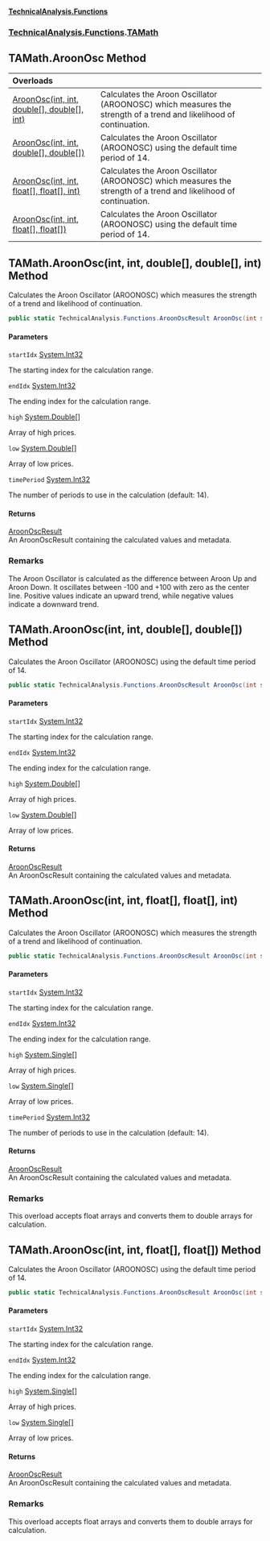 #### [TechnicalAnalysis\.Functions](Atypical.TechnicalAnalysis.Functions.md 'Atypical\.TechnicalAnalysis\.Functions')
### [TechnicalAnalysis\.Functions](Atypical.TechnicalAnalysis.Functions.md#TechnicalAnalysis.Functions 'TechnicalAnalysis\.Functions').[TAMath](TAMath.md 'TechnicalAnalysis\.Functions\.TAMath')

## TAMath\.AroonOsc Method

| Overloads | |
| :--- | :--- |
| [AroonOsc\(int, int, double\[\], double\[\], int\)](TAMath.AroonOsc.md#TechnicalAnalysis.Functions.TAMath.AroonOsc(int,int,double[],double[],int) 'TechnicalAnalysis\.Functions\.TAMath\.AroonOsc\(int, int, double\[\], double\[\], int\)') | Calculates the Aroon Oscillator \(AROONOSC\) which measures the strength of a trend and likelihood of continuation\. |
| [AroonOsc\(int, int, double\[\], double\[\]\)](TAMath.AroonOsc.md#TechnicalAnalysis.Functions.TAMath.AroonOsc(int,int,double[],double[]) 'TechnicalAnalysis\.Functions\.TAMath\.AroonOsc\(int, int, double\[\], double\[\]\)') | Calculates the Aroon Oscillator \(AROONOSC\) using the default time period of 14\. |
| [AroonOsc\(int, int, float\[\], float\[\], int\)](TAMath.AroonOsc.md#TechnicalAnalysis.Functions.TAMath.AroonOsc(int,int,float[],float[],int) 'TechnicalAnalysis\.Functions\.TAMath\.AroonOsc\(int, int, float\[\], float\[\], int\)') | Calculates the Aroon Oscillator \(AROONOSC\) which measures the strength of a trend and likelihood of continuation\. |
| [AroonOsc\(int, int, float\[\], float\[\]\)](TAMath.AroonOsc.md#TechnicalAnalysis.Functions.TAMath.AroonOsc(int,int,float[],float[]) 'TechnicalAnalysis\.Functions\.TAMath\.AroonOsc\(int, int, float\[\], float\[\]\)') | Calculates the Aroon Oscillator \(AROONOSC\) using the default time period of 14\. |

<a name='TechnicalAnalysis.Functions.TAMath.AroonOsc(int,int,double[],double[],int)'></a>

## TAMath\.AroonOsc\(int, int, double\[\], double\[\], int\) Method

Calculates the Aroon Oscillator \(AROONOSC\) which measures the strength of a trend and likelihood of continuation\.

```csharp
public static TechnicalAnalysis.Functions.AroonOscResult AroonOsc(int startIdx, int endIdx, double[] high, double[] low, int timePeriod);
```
#### Parameters

<a name='TechnicalAnalysis.Functions.TAMath.AroonOsc(int,int,double[],double[],int).startIdx'></a>

`startIdx` [System\.Int32](https://docs.microsoft.com/en-us/dotnet/api/System.Int32 'System\.Int32')

The starting index for the calculation range\.

<a name='TechnicalAnalysis.Functions.TAMath.AroonOsc(int,int,double[],double[],int).endIdx'></a>

`endIdx` [System\.Int32](https://docs.microsoft.com/en-us/dotnet/api/System.Int32 'System\.Int32')

The ending index for the calculation range\.

<a name='TechnicalAnalysis.Functions.TAMath.AroonOsc(int,int,double[],double[],int).high'></a>

`high` [System\.Double](https://docs.microsoft.com/en-us/dotnet/api/System.Double 'System\.Double')[\[\]](https://docs.microsoft.com/en-us/dotnet/api/System.Array 'System\.Array')

Array of high prices\.

<a name='TechnicalAnalysis.Functions.TAMath.AroonOsc(int,int,double[],double[],int).low'></a>

`low` [System\.Double](https://docs.microsoft.com/en-us/dotnet/api/System.Double 'System\.Double')[\[\]](https://docs.microsoft.com/en-us/dotnet/api/System.Array 'System\.Array')

Array of low prices\.

<a name='TechnicalAnalysis.Functions.TAMath.AroonOsc(int,int,double[],double[],int).timePeriod'></a>

`timePeriod` [System\.Int32](https://docs.microsoft.com/en-us/dotnet/api/System.Int32 'System\.Int32')

The number of periods to use in the calculation \(default: 14\)\.

#### Returns
[AroonOscResult](AroonOscResult.md 'TechnicalAnalysis\.Functions\.AroonOscResult')  
An AroonOscResult containing the calculated values and metadata\.

### Remarks
The Aroon Oscillator is calculated as the difference between Aroon Up and Aroon Down\.
It oscillates between \-100 and \+100 with zero as the center line\.
Positive values indicate an upward trend, while negative values indicate a downward trend\.

<a name='TechnicalAnalysis.Functions.TAMath.AroonOsc(int,int,double[],double[])'></a>

## TAMath\.AroonOsc\(int, int, double\[\], double\[\]\) Method

Calculates the Aroon Oscillator \(AROONOSC\) using the default time period of 14\.

```csharp
public static TechnicalAnalysis.Functions.AroonOscResult AroonOsc(int startIdx, int endIdx, double[] high, double[] low);
```
#### Parameters

<a name='TechnicalAnalysis.Functions.TAMath.AroonOsc(int,int,double[],double[]).startIdx'></a>

`startIdx` [System\.Int32](https://docs.microsoft.com/en-us/dotnet/api/System.Int32 'System\.Int32')

The starting index for the calculation range\.

<a name='TechnicalAnalysis.Functions.TAMath.AroonOsc(int,int,double[],double[]).endIdx'></a>

`endIdx` [System\.Int32](https://docs.microsoft.com/en-us/dotnet/api/System.Int32 'System\.Int32')

The ending index for the calculation range\.

<a name='TechnicalAnalysis.Functions.TAMath.AroonOsc(int,int,double[],double[]).high'></a>

`high` [System\.Double](https://docs.microsoft.com/en-us/dotnet/api/System.Double 'System\.Double')[\[\]](https://docs.microsoft.com/en-us/dotnet/api/System.Array 'System\.Array')

Array of high prices\.

<a name='TechnicalAnalysis.Functions.TAMath.AroonOsc(int,int,double[],double[]).low'></a>

`low` [System\.Double](https://docs.microsoft.com/en-us/dotnet/api/System.Double 'System\.Double')[\[\]](https://docs.microsoft.com/en-us/dotnet/api/System.Array 'System\.Array')

Array of low prices\.

#### Returns
[AroonOscResult](AroonOscResult.md 'TechnicalAnalysis\.Functions\.AroonOscResult')  
An AroonOscResult containing the calculated values and metadata\.

<a name='TechnicalAnalysis.Functions.TAMath.AroonOsc(int,int,float[],float[],int)'></a>

## TAMath\.AroonOsc\(int, int, float\[\], float\[\], int\) Method

Calculates the Aroon Oscillator \(AROONOSC\) which measures the strength of a trend and likelihood of continuation\.

```csharp
public static TechnicalAnalysis.Functions.AroonOscResult AroonOsc(int startIdx, int endIdx, float[] high, float[] low, int timePeriod);
```
#### Parameters

<a name='TechnicalAnalysis.Functions.TAMath.AroonOsc(int,int,float[],float[],int).startIdx'></a>

`startIdx` [System\.Int32](https://docs.microsoft.com/en-us/dotnet/api/System.Int32 'System\.Int32')

The starting index for the calculation range\.

<a name='TechnicalAnalysis.Functions.TAMath.AroonOsc(int,int,float[],float[],int).endIdx'></a>

`endIdx` [System\.Int32](https://docs.microsoft.com/en-us/dotnet/api/System.Int32 'System\.Int32')

The ending index for the calculation range\.

<a name='TechnicalAnalysis.Functions.TAMath.AroonOsc(int,int,float[],float[],int).high'></a>

`high` [System\.Single](https://docs.microsoft.com/en-us/dotnet/api/System.Single 'System\.Single')[\[\]](https://docs.microsoft.com/en-us/dotnet/api/System.Array 'System\.Array')

Array of high prices\.

<a name='TechnicalAnalysis.Functions.TAMath.AroonOsc(int,int,float[],float[],int).low'></a>

`low` [System\.Single](https://docs.microsoft.com/en-us/dotnet/api/System.Single 'System\.Single')[\[\]](https://docs.microsoft.com/en-us/dotnet/api/System.Array 'System\.Array')

Array of low prices\.

<a name='TechnicalAnalysis.Functions.TAMath.AroonOsc(int,int,float[],float[],int).timePeriod'></a>

`timePeriod` [System\.Int32](https://docs.microsoft.com/en-us/dotnet/api/System.Int32 'System\.Int32')

The number of periods to use in the calculation \(default: 14\)\.

#### Returns
[AroonOscResult](AroonOscResult.md 'TechnicalAnalysis\.Functions\.AroonOscResult')  
An AroonOscResult containing the calculated values and metadata\.

### Remarks
This overload accepts float arrays and converts them to double arrays for calculation\.

<a name='TechnicalAnalysis.Functions.TAMath.AroonOsc(int,int,float[],float[])'></a>

## TAMath\.AroonOsc\(int, int, float\[\], float\[\]\) Method

Calculates the Aroon Oscillator \(AROONOSC\) using the default time period of 14\.

```csharp
public static TechnicalAnalysis.Functions.AroonOscResult AroonOsc(int startIdx, int endIdx, float[] high, float[] low);
```
#### Parameters

<a name='TechnicalAnalysis.Functions.TAMath.AroonOsc(int,int,float[],float[]).startIdx'></a>

`startIdx` [System\.Int32](https://docs.microsoft.com/en-us/dotnet/api/System.Int32 'System\.Int32')

The starting index for the calculation range\.

<a name='TechnicalAnalysis.Functions.TAMath.AroonOsc(int,int,float[],float[]).endIdx'></a>

`endIdx` [System\.Int32](https://docs.microsoft.com/en-us/dotnet/api/System.Int32 'System\.Int32')

The ending index for the calculation range\.

<a name='TechnicalAnalysis.Functions.TAMath.AroonOsc(int,int,float[],float[]).high'></a>

`high` [System\.Single](https://docs.microsoft.com/en-us/dotnet/api/System.Single 'System\.Single')[\[\]](https://docs.microsoft.com/en-us/dotnet/api/System.Array 'System\.Array')

Array of high prices\.

<a name='TechnicalAnalysis.Functions.TAMath.AroonOsc(int,int,float[],float[]).low'></a>

`low` [System\.Single](https://docs.microsoft.com/en-us/dotnet/api/System.Single 'System\.Single')[\[\]](https://docs.microsoft.com/en-us/dotnet/api/System.Array 'System\.Array')

Array of low prices\.

#### Returns
[AroonOscResult](AroonOscResult.md 'TechnicalAnalysis\.Functions\.AroonOscResult')  
An AroonOscResult containing the calculated values and metadata\.

### Remarks
This overload accepts float arrays and converts them to double arrays for calculation\.